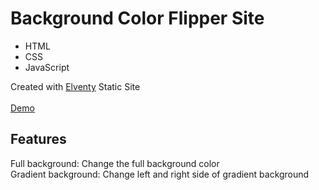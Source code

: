 # Background Color Flipper Site

- HTML
- CSS
- JavaScript

Created with [Elventy](http://github.com) Static Site  
<br>
[Demo](https://confident-mcclintock-bfbdc3.netlify.app/)

## Features
Full background: Change the full background color  
Gradient background: Change left and right side of gradient background
